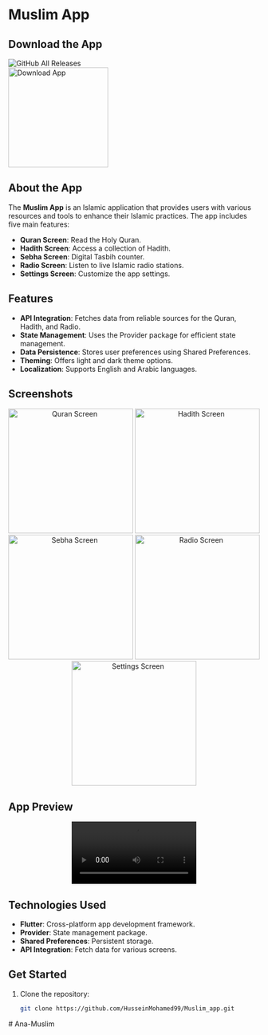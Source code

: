 # Muslim App

## Download the App
![GitHub All Releases](https://img.shields.io/github/downloads/HusseinMohamed99/Muslim_app/total?color=green)  
<a href="https://github.com/HusseinMohamed99/Muslim_app/releases/download/v2.0.0/Muslim_App.apk">
  <img src="https://playerzon.com/asset/download.png" width="200" alt="Download App"/>
</a>

## About the App
The **Muslim App** is an Islamic application that provides users with various resources and tools to enhance their Islamic practices. The app includes five main features:

- **Quran Screen**: Read the Holy Quran.
- **Hadith Screen**: Access a collection of Hadith.
- **Sebha Screen**: Digital Tasbih counter.
- **Radio Screen**: Listen to live Islamic radio stations.
- **Settings Screen**: Customize the app settings.

## Features
- **API Integration**: Fetches data from reliable sources for the Quran, Hadith, and Radio.
- **State Management**: Uses the Provider package for efficient state management.
- **Data Persistence**: Stores user preferences using Shared Preferences.
- **Theming**: Offers light and dark theme options.
- **Localization**: Supports English and Arabic languages.

## Screenshots
<p align="center">
  <img src="https://github.com/HusseinMohamed99/Muslim_app/assets/84459939/999b5948-7976-4e3d-a23b-e4054bce0db1" width="250" alt="Quran Screen"/>
  <img src="https://github.com/HusseinMohamed99/Muslim_app/assets/84459939/d6828593-5b06-4669-81d8-678087c81ca2" width="250" alt="Hadith Screen"/>
  <img src="https://github.com/HusseinMohamed99/Muslim_app/assets/84459939/869fb410-7843-40e6-91e8-f99c19d4f5bc" width="250" alt="Sebha Screen"/>
  <img src="https://github.com/HusseinMohamed99/Muslim_app/assets/84459939/745b340d-6b27-42b8-9940-df363609ce63" width="250" alt="Radio Screen"/>
  <img src="https://github.com/HusseinMohamed99/Muslim_app/assets/84459939/0d81fb42-5199-40b9-934d-a8d4ce42fa9b" width="250" alt="Settings Screen"/>
  <!-- Add more screenshots as necessary -->
</p>

## App Preview
<p align="center">
  <video src='https://github.com/HusseinMohamed99/Muslim_app/assets/84459939/ce6fd3bc-ea2e-4a3c-ba2c-9d07968d73b8' width="250" controls>
</p>

## Technologies Used
- **Flutter**: Cross-platform app development framework.
- **Provider**: State management package.
- **Shared Preferences**: Persistent storage.
- **API Integration**: Fetch data for various screens.

## Get Started
1. Clone the repository:
   ```bash
   git clone https://github.com/HusseinMohamed99/Muslim_app.git
#   A n a - M u s l i m  
 